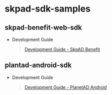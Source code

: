 # skpad-sdk-samples

## skpad-benefit-web-sdk
- Development Guide
  > [Development Guide - SkpAD Benefit](./skpad-benefit-web-sdk)
  
  
## plantad-android-sdk
- Development Guide
  > [Development Guide - PlanetAD Android](./planetad-aos-sdk)
